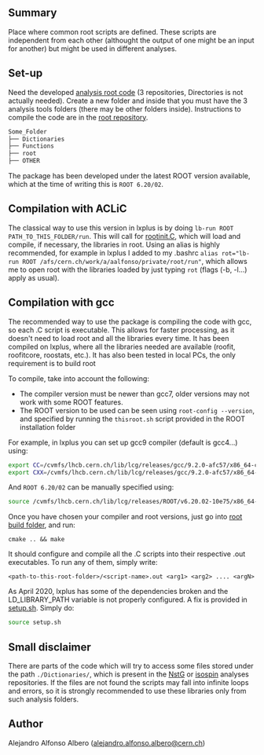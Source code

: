 ## Summary

Place where common root scripts are defined. These scripts are independent from each other (althought the output of one might be an input for another) but might be used in different analyses.

## Set-up

Need the developed [analysis root code](https://gitlab.cern.ch/aalfonso-Analysis-Tools) (3 repositories, Directories is not actually needed). Create a new folder and inside that you must have the 3 analysis tools folders (there may be other folders inside). Instructions to compile the code are in the [root repository](https://gitlab.cern.ch/aalfonso-Analysis-Tools/root).<br />
```bash
Some_Folder
├── Dictionaries
├── Functions
├── root
├── OTHER
```

The package has been developed under the latest ROOT version available, which at the time of writing this is `ROOT 6.20/02`.

## Compilation with ACLiC

 The classical way to use this version in lxplus is by doing `lb-run ROOT PATH_TO_THIS_FOLDER/run`. This will call for [rootinit.C](https://gitlab.cern.ch/aalfonso-Analysis-Tools/root/blob/master/rootinit.C), which will load and compile, if necessary, the libraries in root.
 Using an alias is highly recommended, for example in lxplus I added to my .bashrc `alias rot="lb-run ROOT /afs/cern.ch/work/a/aalfonso/private/root/run"`, which allows me to open root with the libraries loaded by just typing `rot` (flags (-b, -l...) apply as usual).

## Compilation with gcc

The recommended way to use the package is compiling the code with gcc, so each .C script is executable. This allows for faster processing, as it doesn't need to load root and all the libraries every time.
It has been compiled on lxplus, where all the libraries needed are available (roofit, roofitcore, roostats, etc.). It has also been tested in local PCs, the only requirement is to build root

To compile, take into account the following:
* The compiler version must be newer than gcc7, older versions may not work with some ROOT features.
* The ROOT version to be used can be seen using `root-config --version`, and specified by running the `thisroot.sh` script provided in the ROOT installation folder

For example, in lxplus you can set up gcc9 compiler (default is gcc4...) using:
```bash
export CC=/cvmfs/lhcb.cern.ch/lib/lcg/releases/gcc/9.2.0-afc57/x86_64-centos7/bin/gcc
export CXX=/cvmfs/lhcb.cern.ch/lib/lcg/releases/gcc/9.2.0-afc57/x86_64-centos7/bin/g++
```
And `ROOT 6.20/02` can be manually specified using:
```bash
source /cvmfs/lhcb.cern.ch/lib/lcg/releases/ROOT/v6.20.02-10e75/x86_64-centos7-gcc9-opt/bin/thisroot.sh
```

Once you have chosen your compiler and root versions, just go into [root build folder](https://gitlab.cern.ch/aalfonso-Analysis-Tools/root/build), and run:
```
cmake .. && make
```
It should configure and compile all the .C scripts into their respective .out executables. To run any of them, simply write:
```
<path-to-this-root-folder>/<script-name>.out <arg1> <arg2> .... <argN>
```

As April 2020, lxplus has some of the dependencies broken and the LD\_LIBRARY\_PATH variable is not properly configured. A fix is provided in [setup.sh](https://gitlab.cern.ch/aalfonso-Analysis-Tools/root/setup.sh). Simply do:
```bash
source setup.sh
```

## Small disclaimer

There are parts of the code which will try to access some files stored under the path `./Dictionaries/`, which is present in the [NstG](https://gitlab.cern.ch/aalfonso/NstGamma/tree/master) or [isospin](https://gitlab.cern.ch/aalfonso/KstplusGamma) analyses repositories. If the files are not found the scripts may fall into infinite loops and errors, so it is strongly recommended to use these libraries only from such analysis folders.
## Author

Alejandro Alfonso Albero (alejandro.alfonso.albero@cern.ch)